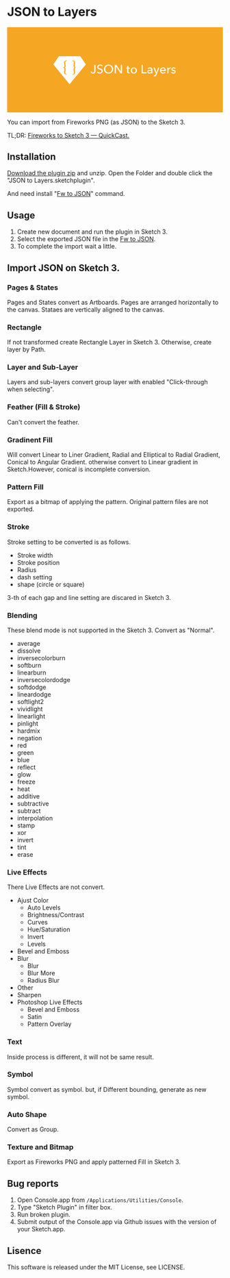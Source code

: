 # JSON to Layers

<svg width="888px" height="350px" viewBox="0 0 888 350" version="1.1" xmlns="http://www.w3.org/2000/svg" xmlns:xlink="http://www.w3.org/1999/xlink" style="background: #F5A623;">
<title>JSON to Layers Hero</title>
<defs></defs>
<g id="Page-1" stroke="none" stroke-width="1" fill="none" fill-rule="evenodd">
<path d="M348.35,182.1 C348.61,183.36 349.19,184.41 350.1,185.25 C351.00,186.08 352.11,186.5 353.45,186.5 C354.51,186.5 355.39,186.30 356.07,185.9 C356.75,185.49 357.29,184.95 357.7,184.27 C358.10,183.59 358.38,182.79 358.55,181.87 C358.71,180.95 358.8,179.98 358.8,178.95 L358.8,154.6 L363.75,154.6 L363.75,179.15 C363.75,180.38 363.61,181.68 363.35,183.05 C363.08,184.41 362.58,185.68 361.85,186.85 C361.11,188.01 360.09,188.98 358.77,189.75 C357.45,190.51 355.76,190.9 353.7,190.9 C350.99,190.9 348.80,190.20 347.1,188.8 C345.39,187.39 344.28,185.60 343.75,183.4 L348.35,182.1 Z M389.65,161.15 C388.94,160.18 388.00,159.39 386.8,158.77 C385.59,158.15 384.25,157.85 382.75,157.85 C381.94,157.85 381.14,157.95 380.32,158.17 C379.50,158.39 378.76,158.74 378.1,159.22 C377.43,159.70 376.89,160.30 376.47,161.02 C376.05,161.74 375.85,162.59 375.85,163.6 C375.85,164.56 376.04,165.37 376.42,166.02 C376.80,166.67 377.32,167.22 377.97,167.67 C378.62,168.12 379.39,168.50 380.27,168.82 C381.15,169.14 382.09,169.46 383.1,169.8 C384.30,170.16 385.51,170.58 386.75,171.05 C387.98,171.51 389.09,172.13 390.1,172.9 C391.10,173.66 391.91,174.62 392.55,175.77 C393.18,176.92 393.5,178.38 393.5,180.15 C393.5,181.98 393.15,183.57 392.47,184.92 C391.79,186.27 390.88,187.39 389.75,188.27 C388.61,189.15 387.30,189.81 385.82,190.25 C384.34,190.68 382.81,190.9 381.25,190.9 C379.01,190.9 376.85,190.46 374.77,189.6 C372.69,188.73 370.96,187.45 369.6,185.75 L373.45,182.5 C374.28,183.73 375.39,184.73 376.8,185.5 C378.20,186.26 379.71,186.65 381.35,186.65 C382.18,186.65 383.01,186.53 383.85,186.3 C384.68,186.06 385.44,185.70 386.12,185.2 C386.80,184.69 387.36,184.07 387.8,183.32 C388.23,182.57 388.45,181.66 388.45,180.6 C388.45,179.53 388.22,178.64 387.77,177.92 C387.32,177.20 386.71,176.60 385.95,176.1 C385.18,175.59 384.29,175.17 383.27,174.82 C382.25,174.47 381.18,174.11 380.05,173.75 C378.91,173.41 377.80,173.00 376.7,172.52 C375.59,172.04 374.61,171.42 373.75,170.67 C372.88,169.92 372.18,169.00 371.65,167.9 C371.11,166.79 370.85,165.43 370.85,163.8 C370.85,162.03 371.20,160.51 371.92,159.25 C372.64,157.98 373.57,156.93 374.72,156.1 C375.87,155.26 377.17,154.65 378.62,154.27 C380.07,153.89 381.53,153.7 383,153.7 C385.06,153.7 386.99,154.06 388.8,154.8 C390.60,155.53 392.04,156.51 393.15,157.75 L389.65,161.15 Z M436.2,172.25 C436.2,174.98 435.72,177.49 434.77,179.77 C433.82,182.05 432.51,184.02 430.85,185.67 C429.18,187.32 427.20,188.60 424.9,189.52 C422.59,190.44 420.10,190.9 417.4,190.9 C414.69,190.9 412.20,190.44 409.92,189.52 C407.64,188.60 405.66,187.32 404,185.67 C402.33,184.02 401.03,182.05 400.1,179.77 C399.16,177.49 398.7,174.98 398.7,172.25 C398.7,169.48 399.16,166.95 400.1,164.67 C401.03,162.39 402.33,160.44 404,158.82 C405.66,157.20 407.64,155.95 409.92,155.05 C412.20,154.14 414.69,153.7 417.4,153.7 C420.10,153.7 422.59,154.14 424.9,155.05 C427.20,155.95 429.18,157.20 430.85,158.82 C432.51,160.44 433.82,162.39 434.77,164.67 C435.72,166.95 436.2,169.48 436.2,172.25 L436.2,172.25 Z M430.85,172.25 C430.85,170.31 430.53,168.49 429.9,166.77 C429.26,165.05 428.36,163.55 427.2,162.25 C426.03,160.94 424.62,159.92 422.97,159.17 C421.32,158.42 419.46,158.05 417.4,158.05 C415.36,158.05 413.52,158.42 411.87,159.17 C410.22,159.92 408.82,160.94 407.67,162.25 C406.52,163.55 405.63,165.05 405,166.77 C404.36,168.49 404.05,170.31 404.05,172.25 C404.05,174.21 404.36,176.06 405,177.8 C405.63,179.53 406.53,181.04 407.7,182.32 C408.86,183.60 410.26,184.61 411.9,185.35 C413.53,186.08 415.36,186.45 417.4,186.45 C419.43,186.45 421.28,186.08 422.95,185.35 C424.61,184.61 426.03,183.60 427.2,182.32 C428.36,181.04 429.26,179.53 429.9,177.8 C430.53,176.06 430.85,174.21 430.85,172.25 L430.85,172.25 Z M467.9,182.9 L468,182.9 L468,154.6 L472.95,154.6 L472.95,190 L466.7,190 L448,161.1 L447.9,161.1 L447.9,190 L442.95,190 L442.95,154.6 L449.4,154.6 L467.9,182.9 Z M505.4,170.15 L499.1,170.15 L499.1,182.5 C499.1,183.93 499.36,184.95 499.9,185.57 C500.43,186.19 501.28,186.5 502.45,186.5 C502.88,186.5 503.34,186.45 503.85,186.35 C504.35,186.25 504.79,186.10 505.2,185.9 L505.35,189.75 C504.78,189.95 504.15,190.10 503.47,190.22 C502.79,190.34 502.08,190.4 501.35,190.4 C499.11,190.4 497.40,189.78 496.22,188.55 C495.04,187.31 494.45,185.46 494.45,183 L494.45,170.15 L489.9,170.15 L489.9,166.3 L494.45,166.3 L494.45,159.5 L499.1,159.5 L499.1,166.3 L505.4,166.3 L505.4,170.15 Z M534.25,178.1 C534.25,179.93 533.92,181.61 533.27,183.15 C532.62,184.68 531.72,186.00 530.57,187.12 C529.42,188.24 528.06,189.10 526.5,189.72 C524.93,190.34 523.25,190.65 521.45,190.65 C519.64,190.65 517.96,190.34 516.4,189.72 C514.83,189.10 513.48,188.24 512.35,187.12 C511.21,186.00 510.32,184.68 509.67,183.15 C509.02,181.61 508.7,179.93 508.7,178.1 C508.7,176.26 509.02,174.59 509.67,173.07 C510.32,171.55 511.21,170.25 512.35,169.15 C513.48,168.04 514.83,167.19 516.4,166.57 C517.96,165.95 519.64,165.65 521.45,165.65 C523.25,165.65 524.93,165.95 526.5,166.57 C528.06,167.19 529.42,168.04 530.57,169.15 C531.72,170.25 532.62,171.55 533.27,173.07 C533.92,174.59 534.25,176.26 534.25,178.1 L534.25,178.1 Z M529.35,178.1 C529.35,176.96 529.17,175.88 528.82,174.85 C528.47,173.81 527.96,172.90 527.3,172.12 C526.63,171.34 525.80,170.71 524.82,170.25 C523.84,169.78 522.71,169.55 521.45,169.55 C520.18,169.55 519.05,169.78 518.07,170.25 C517.09,170.71 516.26,171.34 515.6,172.12 C514.93,172.90 514.42,173.81 514.07,174.85 C513.72,175.88 513.55,176.96 513.55,178.1 C513.55,179.23 513.72,180.31 514.07,181.35 C514.42,182.38 514.93,183.29 515.6,184.1 C516.26,184.90 517.09,185.53 518.07,186 C519.05,186.46 520.18,186.7 521.45,186.7 C522.71,186.7 523.84,186.46 524.82,186 C525.80,185.53 526.63,184.90 527.3,184.1 C527.96,183.29 528.47,182.38 528.82,181.35 C529.17,180.31 529.35,179.23 529.35,178.1 L529.35,178.1 Z M558.45,185.6 L574.25,185.6 L574.25,190 L553.5,190 L553.5,154.6 L558.45,154.6 L558.45,185.6 Z M593.55,174.65 C593.55,172.88 593.01,171.57 591.95,170.72 C590.88,169.87 589.46,169.45 587.7,169.45 C586.36,169.45 585.10,169.70 583.92,170.22 C582.74,170.74 581.75,171.39 580.95,172.2 L578.45,169.2 C579.61,168.09 581.04,167.23 582.72,166.6 C584.40,165.96 586.21,165.65 588.15,165.65 C589.85,165.65 591.32,165.89 592.57,166.37 C593.82,166.85 594.84,167.51 595.65,168.35 C596.45,169.18 597.04,170.16 597.45,171.3 C597.85,172.43 598.05,173.64 598.05,174.95 L598.05,185.3 C598.05,186.10 598.07,186.94 598.12,187.82 C598.17,188.70 598.26,189.43 598.4,190 L594.15,190 C593.88,188.86 593.75,187.73 593.75,186.6 L593.6,186.6 C592.73,187.86 591.64,188.84 590.32,189.55 C589.00,190.25 587.45,190.6 585.65,190.6 C584.71,190.6 583.74,190.47 582.72,190.22 C581.70,189.97 580.78,189.56 579.95,189 C579.11,188.43 578.42,187.68 577.87,186.75 C577.32,185.81 577.05,184.66 577.05,183.3 C577.05,181.49 577.53,180.07 578.5,179.02 C579.46,177.97 580.73,177.17 582.3,176.62 C583.86,176.07 585.63,175.71 587.6,175.55 C589.56,175.38 591.54,175.3 593.55,175.3 L593.55,174.65 Z M592.4,178.7 C591.23,178.7 590.02,178.75 588.77,178.85 C587.52,178.95 586.39,179.14 585.37,179.45 C584.35,179.75 583.51,180.19 582.85,180.8 C582.18,181.40 581.85,182.19 581.85,183.2 C581.85,183.90 581.99,184.48 582.27,184.95 C582.55,185.41 582.93,185.79 583.4,186.1 C583.86,186.40 584.38,186.60 584.95,186.72 C585.51,186.84 586.09,186.9 586.7,186.9 C588.90,186.9 590.59,186.24 591.77,184.92 C592.95,183.60 593.55,181.95 593.55,179.95 L593.55,178.7 L592.4,178.7 Z M614.9,184.9 L615,184.9 L621.55,166.3 L626.55,166.3 L615.05,195.6 C614.64,196.60 614.21,197.49 613.75,198.27 C613.28,199.05 612.73,199.72 612.1,200.27 C611.46,200.82 610.72,201.24 609.87,201.55 C609.02,201.85 608.01,202 606.85,202 C606.34,202 605.84,201.97 605.32,201.92 C604.80,201.87 604.28,201.78 603.75,201.65 L604.2,197.5 C605.00,197.76 605.78,197.9 606.55,197.9 C607.78,197.9 608.69,197.55 609.3,196.87 C609.90,196.19 610.44,195.21 610.95,193.95 L612.45,190 L602.3,166.3 L607.55,166.3 L614.9,184.9 Z M648.45,176.05 C648.41,175.11 648.25,174.24 647.97,173.42 C647.69,172.60 647.27,171.90 646.72,171.3 C646.17,170.69 645.49,170.22 644.67,169.87 C643.85,169.52 642.90,169.35 641.8,169.35 C640.79,169.35 639.85,169.52 638.97,169.87 C638.09,170.22 637.32,170.69 636.67,171.3 C636.02,171.90 635.49,172.60 635.07,173.42 C634.65,174.24 634.41,175.11 634.35,176.05 L648.45,176.05 Z M653.2,177.95 L653.2,178.75 C653.2,179.01 653.18,179.28 653.15,179.55 L634.35,179.55 C634.38,180.55 634.60,181.49 635.02,182.37 C635.44,183.25 635.99,184.02 636.7,184.67 C637.40,185.32 638.20,185.83 639.12,186.2 C640.04,186.56 641.01,186.75 642.05,186.75 C643.65,186.75 645.03,186.40 646.2,185.7 C647.36,184.99 648.28,184.15 648.95,183.15 L652.25,185.8 C650.98,187.46 649.49,188.69 647.77,189.47 C646.05,190.25 644.15,190.65 642.05,190.65 C640.24,190.65 638.58,190.35 637.05,189.75 C635.51,189.14 634.20,188.30 633.1,187.22 C631.99,186.14 631.13,184.83 630.5,183.3 C629.86,181.76 629.55,180.06 629.55,178.2 C629.55,176.36 629.85,174.67 630.47,173.12 C631.09,171.57 631.94,170.25 633.05,169.15 C634.15,168.04 635.44,167.19 636.95,166.57 C638.45,165.95 640.06,165.65 641.8,165.65 C643.53,165.65 645.10,165.93 646.52,166.5 C647.94,167.06 649.14,167.88 650.12,168.95 C651.10,170.01 651.86,171.30 652.4,172.82 C652.93,174.34 653.2,176.04 653.2,177.95 L653.2,177.95 Z M659.75,171.4 C659.75,170.76 659.73,169.95 659.7,168.95 C659.66,167.94 659.61,167.06 659.55,166.3 L664,166.3 C664.06,166.90 664.11,167.59 664.15,168.37 C664.18,169.15 664.2,169.79 664.2,170.3 L664.35,170.3 C665.01,168.89 665.99,167.77 667.27,166.92 C668.55,166.07 669.99,165.65 671.6,165.65 C672.33,165.65 672.94,165.71 673.45,165.85 L673.25,170.2 C672.58,170.03 671.86,169.95 671.1,169.95 C669.96,169.95 668.98,170.15 668.15,170.57 C667.31,170.99 666.62,171.54 666.07,172.25 C665.52,172.95 665.11,173.75 664.85,174.67 C664.58,175.59 664.45,176.54 664.45,177.55 L664.45,190 L659.75,190 L659.75,171.4 Z M690.65,172.3 C690.11,171.43 689.36,170.72 688.4,170.17 C687.43,169.62 686.35,169.35 685.15,169.35 C684.61,169.35 684.08,169.40 683.55,169.52 C683.01,169.64 682.54,169.82 682.12,170.07 C681.70,170.32 681.37,170.64 681.12,171.02 C680.87,171.40 680.75,171.88 680.75,172.45 C680.75,173.45 681.19,174.19 682.1,174.67 C683.00,175.15 684.34,175.59 686.15,176 C687.28,176.26 688.33,176.58 689.3,176.95 C690.26,177.31 691.10,177.77 691.82,178.32 C692.54,178.87 693.09,179.53 693.5,180.3 C693.90,181.06 694.1,181.96 694.1,183 C694.1,184.40 693.83,185.58 693.3,186.55 C692.76,187.51 692.05,188.30 691.17,188.92 C690.29,189.54 689.28,189.98 688.15,190.25 C687.01,190.51 685.85,190.65 684.65,190.65 C682.84,190.65 681.09,190.30 679.37,189.6 C677.65,188.89 676.23,187.83 675.1,186.4 L678.45,183.55 C679.08,184.48 679.95,185.26 681.07,185.9 C682.19,186.53 683.41,186.85 684.75,186.85 C685.35,186.85 685.92,186.79 686.47,186.67 C687.02,186.55 687.52,186.36 687.97,186.1 C688.42,185.83 688.78,185.48 689.05,185.05 C689.31,184.61 689.45,184.06 689.45,183.4 C689.45,182.29 688.92,181.48 687.87,180.95 C686.82,180.41 685.28,179.91 683.25,179.45 C682.44,179.24 681.64,179.00 680.82,178.72 C680.00,178.44 679.26,178.05 678.6,177.55 C677.93,177.04 677.39,176.42 676.97,175.67 C676.55,174.92 676.35,174.00 676.35,172.9 C676.35,171.63 676.60,170.54 677.12,169.62 C677.64,168.70 678.31,167.95 679.15,167.37 C679.98,166.79 680.93,166.35 682,166.07 C683.06,165.79 684.16,165.65 685.3,165.65 C687.00,165.65 688.64,165.98 690.22,166.65 C691.80,167.31 693.03,168.28 693.9,169.55 L690.65,172.3 Z" id="JSON-to-Layers" fill="#FFFFFF"></path>
<g id="fwjson-to-layers-symbol" transform="translate(190.00, 119.00)" fill="#FFFFFF">
  <polygon id="gem" points="23.03 0.50 0 33.96 67 116 134 33.96 110.96 0.50"></polygon>
</g>
<path d="M231,165.25 L231,166.74 C234.96,166.74 236.01,169.59 236.01,172.33 C236.01,176.39 234.37,181.44 234.37,185.61 C234.37,190.50 236.47,195 245.33,195 L245.33,193.02 C240.32,193.02 238.98,190.39 238.98,186.98 C238.98,182.76 240.84,177.44 240.84,173.16 C240.84,170.08 239.27,166.85 236.12,166.02 C239.21,165.09 240.84,161.91 240.84,158.83 C240.84,154.55 238.98,149.23 238.98,145.01 C238.98,141.60 240.32,139.03 245.33,139.03 L245.33,137 C236.47,137 234.37,141.49 234.37,146.38 C234.37,150.66 236.01,155.54 236.01,159.66 C236.01,162.46 235.02,165.25 231,165.25 Z M277.98,159.66 C277.98,155.54 279.62,150.66 279.62,146.38 C279.62,141.49 277.52,137 268.66,137 L268.66,139.03 C273.67,139.03 275.01,141.60 275.01,145.01 C275.01,149.23 273.15,154.55 273.15,158.83 C273.15,161.91 274.78,165.09 277.87,166.02 C274.72,166.85 273.15,170.08 273.15,173.16 C273.15,177.44 275.01,182.76 275.01,186.98 C275.01,190.39 273.67,193.02 268.66,193.02 L268.66,195 C277.52,195 279.62,190.50 279.62,185.61 C279.62,181.44 277.98,176.39 277.98,172.33 C277.98,169.59 279.03,166.74 283,166.74 L283,165.25 C278.97,165.25 277.98,162.46 277.98,159.66 Z" id="Combined-Shape" fill="#F5A623"></path>
</g>
</svg>

You can import from Fireworks PNG (as JSON) to the Sketch 3.

TL;DR: [Fireworks to Sketch 3 — QuickCast.](http://quick.as/pk7yuzz8b)

## Installation

[Download the plugin zip](https://github.com/littlebusters/JSON-to-Layers/archive/master.zip) and unzip. Open the Folder and double click the "JSON to Layers.sketchplugin".

And need install "[Fw to JSON](https://github.com/littlebusters/Fw-to-JSON)" command.

## Usage

1. Create new document and run the plugin in Sketch 3.
1. Select the exported JSON file in the [Fw to JSON](https://github.com/littlebusters/Fw-to-JSON).
1. To complete the import wait a little.

## Import JSON on Sketch 3.

### Pages & States

Pages and States convert as Artboards. Pages are arranged horizontally to the canvas. Stataes are vertically aligned to the canvas. 

### Rectangle

If not transformed create Rectangle Layer in Sketch 3. Otherwise, create layer by Path.

### Layer and Sub-Layer

Layers and sub-layers convert group layer with enabled "Click-through when selecting".

### Feather (Fill & Stroke)

Can't convert the feather.

### Gradinent Fill

Will convert Linear to Liner Gradient, Radial and Elliptical to Radial Gradient, Conical to Angular Gradient. otherwise convert to Linear gradient in Sketch.However, conical is incomplete conversion.

### Pattern Fill

Export as a bitmap of applying the pattern. Original pattern files are not exported.

### Stroke

Stroke setting to be converted is as follows.

- Stroke width
- Stroke position
- Radius
- dash setting
- shape (circle or square)

3-th of each gap and line setting are discared in Sketch 3.

### Blending

These blend mode is not supported in the Sketch 3. Convert as "Normal".

- average
- dissolve
- inversecolorburn
- softburn
- linearburn
- inversecolordodge
- softdodge
- lineardodge
- softlight2
- vividlight
- linearlight
- pinlight
- hardmix
- negation
- red
- green
- blue
- reflect
- glow
- freeze
- heat
- additive
- subtractive
- subtract
- interpolation
- stamp
- xor
- invert
- tint
- erase

### Live Effects

There Live Effects are not convert.

- Ajust Color
  - Auto Levels
  - Brightness/Contrast
  - Curves
  - Hue/Saturation
  - Invert
  - Levels
- Bevel and Emboss
- Blur
  - Blur
  -	Blur More
  - Radius Blur
- Other
- Sharpen
- Photoshop Live Effects
  - Bevel and Emboss
  - Satin
  - Pattern Overlay

### Text

Inside process is different, it will not be same result.

### Symbol

Symbol convert as symbol. but, if Different bounding, generate as new symbol.

### Auto Shape

Convert as Group.

### Texture and Bitmap

Export as Fireworks PNG and apply patterned Fill in Sketch 3.

## Bug reports

1. Open Console.app from `/Applications/Utilities/Console`.
1. Type "Sketch Plugin" in filter box.
1. Run broken plugin.
1. Submit output of the Console.app via Github issues with the version of your Sketch.app.

## Lisence

This software is released under the MIT License, see LICENSE.
